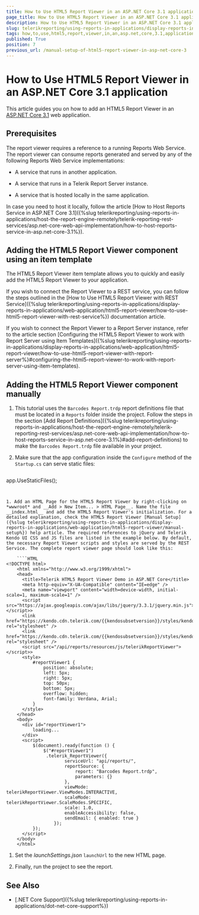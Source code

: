 ```yaml
---
title: How to Use HTML5 Report Viewer in an ASP.NET Core 3.1 application
page_title: How to Use HTML5 Report Viewer in an ASP.NET Core 3.1 application 
description: How to Use HTML5 Report Viewer in an ASP.NET Core 3.1 application
slug: telerikreporting/using-reports-in-applications/display-reports-in-applications/web-application/html5-report-viewer/how-to-use-html5-report-viewer-in-an-asp.net-core-3.1-application
tags: how,to,use,html5,report,viewer,in,an,asp.net,core,3.1,application
published: True
position: 7
previous_url: /manual-setup-of-html5-report-viewer-in-asp-net-core-3
---
```


# How to Use HTML5 Report Viewer in an ASP.NET Core 3.1 application

This article guides you on how to add an HTML5 Report Viewer in an [ASP.NET Core 3.1](https://docs.microsoft.com/en-us/aspnet/core/?view=aspnetcore-3.1) web application. 

## Prerequisites

The report viewer requires a reference to a running Reports Web Service. The report viewer can consume reports generated and served by any of the following Reports Web Service implementations: 

* A service that runs in another application.

* A service that runs in a Telerik Report Server instance.

* A service that is hosted locally in the same application.

In case you need to host it locally, follow the article [How to Host Reports Service in ASP.NET Core 3.1]({%slug telerikreporting/using-reports-in-applications/host-the-report-engine-remotely/telerik-reporting-rest-services/asp.net-core-web-api-implementation/how-to-host-reports-service-in-asp.net-core-3.1%}). 

## Adding the HTML5 Report Viewer component using an item template

The HTML5 Report Viewer item template allows you to quickly and easily add the HTML5 Report Viewer to your application.

If you wish to connect the Report Viewer to a REST service, you can follow the steps outlined in the [How to Use HTML5 Report Viewer with REST Service]({%slug telerikreporting/using-reports-in-applications/display-reports-in-applications/web-application/html5-report-viewer/how-to-use-html5-report-viewer-with-rest-service%}) documentation article.

If you wish to connect the Report Viewer to a Report Server instance, refer to the article section [Configuring the HTML5 Report Viewer to work with Report Server using Item Templates]({%slug telerikreporting/using-reports-in-applications/display-reports-in-applications/web-application/html5-report-viewer/how-to-use-html5-report-viewer-with-report-server%}#configuring-the-html5-report-viewer-to-work-with-report-server-using-item-templates).

## Adding the HTML5 Report Viewer component manually

1. This tutorial uses the `Barcodes Report.trdp` report definitions file that must be located in a `Reports` folder inside the project. Follow the steps in the section [Add Report Definitions]({%slug telerikreporting/using-reports-in-applications/host-the-report-engine-remotely/telerik-reporting-rest-services/asp.net-core-web-api-implementation/how-to-host-reports-service-in-asp.net-core-3.1%}#add-report-definitions) to make the `Barcodes Report.trdp` file available in your project.

1. Make sure that the app configuration inside the `Configure` method of the `Startup.cs` can serve static files:

	````C#
app.UseStaticFiles();
````


1. Add an HTML Page for the HTML5 Report Viewer by right-clicking on *wwwroot* and __Add > New Item... > HTML Page__. Name the file __index.html__ and add the HTML5 Report Viewer's initialization. For a detailed explanation, check the HTML5 Report Viewer [Manual Setup]({%slug telerikreporting/using-reports-in-applications/display-reports-in-applications/web-application/html5-report-viewer/manual-setup%}) help article. The required references to jQuery and Telerik Kendo UI CSS and JS files are listed in the example below. By default, the necessary Report Viewer scripts and styles are served by the REST Service. The complete report viewer page should look like this:

	````HTML
<!DOCTYPE html>
	<html xmlns="http://www.w3.org/1999/xhtml">
	<head>
	  <title>Telerik HTML5 Report Viewer Demo in ASP.NET Core</title>
	  <meta http-equiv="X-UA-Compatible" content="IE=edge" />
	  <meta name="viewport" content="width=device-width, initial-scale=1, maximum-scale=1" />
	  <script src="https://ajax.googleapis.com/ajax/libs/jquery/3.3.1/jquery.min.js"></script>>
	  <link href="https://kendo.cdn.telerik.com/{{kendosubsetversion}}/styles/kendo.common.min.css" rel="stylesheet" />
	  <link href="https://kendo.cdn.telerik.com/{{kendosubsetversion}}/styles/kendo.blueopal.min.css" rel="stylesheet" />
	  <script src="/api/reports/resources/js/telerikReportViewer"></script>>
	  <style>
		  #reportViewer1 {
			  position: absolute;
			  left: 5px;
			  right: 5px;
			  top: 50px;
			  bottom: 5px;
			  overflow: hidden;
			  font-family: Verdana, Arial;
		  }
	  </style>
	</head>
	<body>
	  <div id="reportViewer1">
		  loading...
	  </div>
	  <script>
		  $(document).ready(function () {
			  $("#reportViewer1")
			   .telerik_ReportViewer({
					  serviceUrl: "api/reports/",
					  reportSource: {
						  report: "Barcodes Report.trdp",
						  parameters: {}
					  },
					  viewMode: telerikReportViewer.ViewModes.INTERACTIVE,
					  scaleMode: telerikReportViewer.ScaleModes.SPECIFIC,
					  scale: 1.0,
					  enableAccessibility: false,
					  sendEmail: { enabled: true }
				  });
		  });
	  </script>
	</body>
	</html>
````


1. Set the *launchSettings.json* `launchUrl` to the new HTML page.

1. Finally, run the project to see the report.

## See Also

* [.NET Core Support]({%slug telerikreporting/using-reports-in-applications/dot-net-core-support%})
